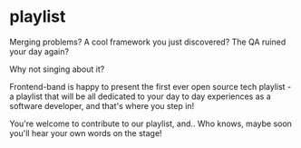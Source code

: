 # playlist
Merging problems? A cool framework you just discovered? The QA ruined your day again? 

Why not singing about it? 

Frontend-band is happy to present the first ever open source tech playlist - a playlist that will be all dedicated to your day to day experiences as a software developer, and that's where you step in! 

You're welcome to contribute to our playlist, and.. Who knows, maybe soon you'll hear your own words on the stage! 
